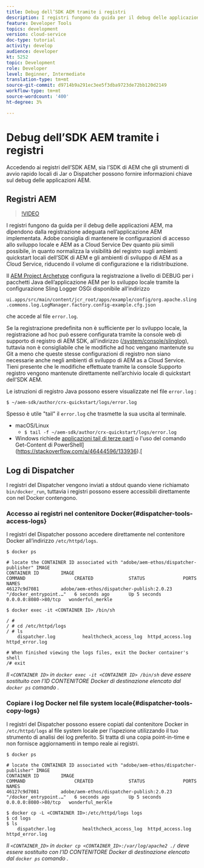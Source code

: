 ```yaml
---
title: Debug dell’SDK AEM tramite i registri
description: I registri fungono da guida per il debug delle applicazioni AEM, ma dipendono dalla registrazione adeguata nell’applicazione AEM implementata.
feature: Developer Tools
topics: development
version: cloud-service
doc-type: tutorial
activity: develop
audience: developer
kt: 5252
topic: Development
role: Developer
level: Beginner, Intermediate
translation-type: tm+mt
source-git-commit: d9714b9a291ec3ee5f3dba9723de72bb120d2149
workflow-type: tm+mt
source-wordcount: '400'
ht-degree: 3%

---
```



# Debug dell’SDK AEM tramite i registri

Accedendo ai registri dell’SDK AEM, sia l’SDK di AEM che gli strumenti di avvio rapido locali di Jar o Dispatcher possono fornire informazioni chiave sul debug delle applicazioni AEM.

## Registri AEM

>[!VIDEO](https://video.tv.adobe.com/v/34334/?quality=12&learn=on)

I registri fungono da guida per il debug delle applicazioni AEM, ma dipendono dalla registrazione adeguata nell’applicazione AEM implementata. Adobe consiglia di mantenere le configurazioni di accesso allo sviluppo locale e AEM as a Cloud Service Dev quanto più simili possibile, in quanto normalizza la visibilità del registro sugli ambienti quickstart locali dell’SDK di AEM e gli ambienti di sviluppo di AEM as a Cloud Service, riducendo il volume di configurazione e la ridistribuzione.

Il [AEM Project Archetype](https://github.com/adobe/aem-project-archetype) configura la registrazione a livello di DEBUG per i pacchetti Java dell’applicazione AEM per lo sviluppo locale tramite la configurazione Sling Logger OSGi disponibile all’indirizzo

`ui.apps/src/main/content/jcr_root/apps/example/config/org.apache.sling.commons.log.LogManager.factory.config-example.cfg.json`

che accede al file `error.log`.

Se la registrazione predefinita non è sufficiente per lo sviluppo locale, la registrazione ad hoc può essere configurata tramite la console web di supporto di registro di AEM SDK, all&#39;indirizzo ([/system/console/slinglog](http://localhost:4502/system/console/slinglog)), tuttavia non è consigliabile che le modifiche ad hoc vengano mantenute su Git a meno che queste stesse configurazioni di registro non siano necessarie anche negli ambienti di sviluppo di AEM as a Cloud Service. Tieni presente che le modifiche effettuate tramite la console Supporto registro vengono mantenute direttamente nell’archivio locale di quickstart dell’SDK AEM.

Le istruzioni di registro Java possono essere visualizzate nel file `error.log` :

```
$ ~/aem-sdk/author/crx-quickstart/logs/error.log
```

Spesso è utile &quot;tail&quot; il `error.log` che trasmette la sua uscita al terminale.

+ macOS/Linux
   + `$ tail -f ~/aem-sdk/author/crx-quickstart/logs/error.log`
+ Windows richiede [applicazioni tail di terze parti](https://stackoverflow.com/questions/187587/a-windows-equivalent-of-the-unix-tail-command) o l&#39;uso del comando Get-Content di PowerShell](https://stackoverflow.com/a/46444596/133936).[

## Log di Dispatcher

I registri del Dispatcher vengono inviati a stdout quando viene richiamato `bin/docker_run`, tuttavia i registri possono essere accessibili direttamente con nel Docker contengono.

### Accesso ai registri nel contenitore Docker{#dispatcher-tools-access-logs}

I registri del Dispatcher possono accedere direttamente nel contenitore Docker all’indirizzo `/etc/httpd/logs`.

```shell
$ docker ps

# locate the CONTAINER ID associated with "adobe/aem-ethos/dispatcher-publisher" IMAGE
CONTAINER ID        IMAGE                                       COMMAND                  CREATED             STATUS              PORTS                  NAMES
46127c9d7081        adobe/aem-ethos/dispatcher-publish:2.0.23   "/docker_entrypoint.…"   6 seconds ago       Up 5 seconds        0.0.0.0:8080->80/tcp   wonderful_merkle

$ docker exec -it <CONTAINER ID> /bin/sh

/ # 
/ # cd /etc/httpd/logs
/ # ls
    dispatcher.log          healthcheck_access_log  httpd_access.log        httpd_error.log

# When finished viewing the logs files, exit the Docker container's shell
/# exit
```

_Il  `<CONTAINER ID>` in  `docker exec -it <CONTAINER ID> /bin/sh` deve essere sostituito con l’ID CONTENITORE Docker di destinazione elencato dal  `docker ps` comando ._


### Copiare i log Docker nel file system locale{#dispatcher-tools-copy-logs}

I registri del Dispatcher possono essere copiati dal contenitore Docker in `/etc/httpd/logs` al file system locale per l’ispezione utilizzando il tuo strumento di analisi dei log preferito. Si tratta di una copia point-in-time e non fornisce aggiornamenti in tempo reale ai registri.

```shell
$ docker ps

# locate the CONTAINER ID associated with "adobe/aem-ethos/dispatcher-publisher" IMAGE
CONTAINER ID        IMAGE                                       COMMAND                  CREATED             STATUS              PORTS                  NAMES
46127c9d7081        adobe/aem-ethos/dispatcher-publish:2.0.23   "/docker_entrypoint.…"   6 seconds ago       Up 5 seconds        0.0.0.0:8080->80/tcp   wonderful_merkle

$ docker cp -L <CONTAINER ID>:/etc/httpd/logs logs 
$ cd logs
$ ls
    dispatcher.log          healthcheck_access_log  httpd_access.log        httpd_error.log
```

_Il  `<CONTAINER_ID>` in  `docker cp <CONTAINER_ID>:/var/log/apache2 ./` deve essere sostituito con l’ID CONTENITORE Docker di destinazione elencato dal  `docker ps` comando ._
